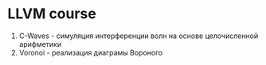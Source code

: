 # LLVM course
1. C-Waves - симуляция интерференции волн на основе целочисленной арифметики
2. Voronoi - реализация диаграмы Вороного